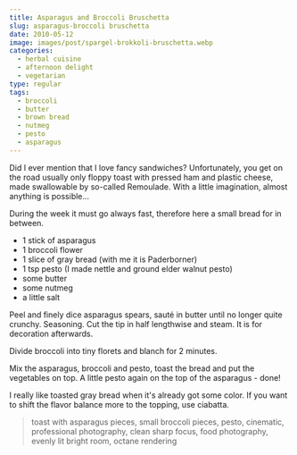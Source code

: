 ```yaml
---
title: Asparagus and Broccoli Bruschetta
slug: asparagus-broccoli bruschetta
date: 2010-05-12
image: images/post/spargel-brokkoli-bruschetta.webp
categories: 
  - herbal cuisine
  - afternoon delight
  - vegetarian
type: regular
tags: 
  - broccoli
  - butter
  - brown bread
  - nutmeg
  - pesto
  - asparagus
---
```


Did I ever mention that I love fancy sandwiches? Unfortunately, you get on the road usually only floppy toast with pressed ham and plastic cheese, made swallowable by so-called Remoulade. With a little imagination, almost anything is possible...

During the week it must go always fast, therefore here a small bread for in between.

* 1 stick of asparagus 
* 1 broccoli flower 
* 1 slice of gray bread (with me it is Paderborner) 
* 1 tsp pesto (I made nettle and ground elder walnut pesto) 
* some butter 
* some nutmeg 
* a little salt

Peel and finely dice asparagus spears, sauté in butter until no longer quite crunchy. Seasoning. Cut the tip in half lengthwise and steam. It is for decoration afterwards.

Divide broccoli into tiny florets and blanch for 2 minutes.

Mix the asparagus, broccoli and pesto, toast the bread and put the vegetables on top. A little pesto again on the top of the asparagus - done!

I really like toasted gray bread when it's already got some color. If you want to shift the flavor balance more to the topping, use ciabatta.

> toast with asparagus pieces, small broccoli pieces, pesto, cinematic, professional photography, clean sharp focus, food photography, evenly lit bright room, octane rendering